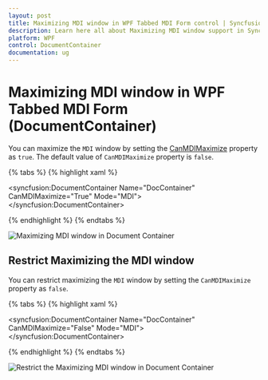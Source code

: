 ```yaml
---
layout: post
title: Maximizing MDI window in WPF Tabbed MDI Form control | Syncfusion®
description: Learn here all about Maximizing MDI window support in Syncfusion® WPF Tabbed MDI Form (DocumentContainer) control and more.
platform: WPF
control: DocumentContainer
documentation: ug
---
```


# Maximizing MDI window in WPF Tabbed MDI Form (DocumentContainer)

You can maximize the `MDI` window by setting the [CanMDIMaximize](https://help.syncfusion.com/cr/wpf/Syncfusion.Windows.Tools.Controls.DocumentContainer.html#Syncfusion_Windows_Tools_Controls_DocumentContainer_CanMDIMaximize) property as `true`. The default value of `CanMDIMaximize` property is `false`.

{% tabs %}
{% highlight xaml %}

<syncfusion:DocumentContainer Name="DocContainer"
                              CanMDIMaximize="True" 
                              Mode="MDI">
    <FlowDocumentScrollViewer syncfusion:DocumentContainer.Header="Features"/>
    <FlowDocumentScrollViewer syncfusion:DocumentContainer.Header="Window1"/>
    <FlowDocumentScrollViewer syncfusion:DocumentContainer.Header="Document Container"/>
</syncfusion:DocumentContainer>

{% endhighlight %}
{% endtabs %}

![Maximizing MDI window in Document Container](Maximizing-MDI-window_images/Maximizing-MDI-window_img1.jpeg)

## Restrict Maximizing the MDI window

You can restrict maximizing the `MDI` window by setting the `CanMDIMaximize` property as `false`.

{% tabs %}
{% highlight xaml %}

<syncfusion:DocumentContainer Name="DocContainer"
                              CanMDIMaximize="False" 
                              Mode="MDI">
    <FlowDocumentScrollViewer syncfusion:DocumentContainer.Header="Features"/>
    <FlowDocumentScrollViewer syncfusion:DocumentContainer.Header="Window1"/>
    <FlowDocumentScrollViewer syncfusion:DocumentContainer.Header="Document Container"/>
</syncfusion:DocumentContainer>

{% endhighlight %}
{% endtabs %}

![Restrict the Maximizing MDI window in Document Container](Maximizing-MDI-window_images/Restrict_Maximizing.png)



